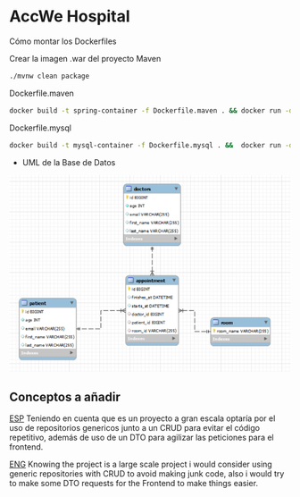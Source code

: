 # AccWe Hospital




Cómo montar los Dockerfiles

Crear la imagen .war del proyecto Maven
```bash
./mvnw clean package
```
Dockerfile.maven
```bash
docker build -t spring-container -f Dockerfile.maven . && docker run -d -p 8080:8080 spring-container
```

Dockerfile.mysql
```bash
docker build -t mysql-container -f Dockerfile.mysql . &&  docker run -d -p 3306:3306 mysql-container
```


* UML de la Base de Datos

![BD_UML.png](BD_UML.png)

## Conceptos a añadir

[ESP](/)
Teniendo en cuenta que es un proyecto a gran escala optaría por el uso de
repositorios genericos junto a un CRUD para evitar el código repetitivo, además de uso de un DTO para agilizar las peticiones para el frontend.

[ENG](/)
Knowing the project is a large scale project i would consider using generic repositories with CRUD to avoid making junk code,
also i would try to make some DTO requests for the Frontend to make things easier.

